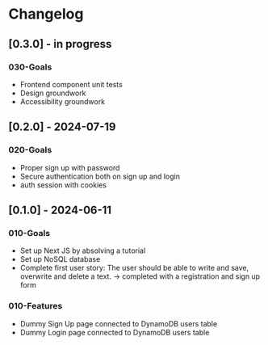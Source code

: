 # Changelog

## [0.3.0] - in progress

### 030-Goals

- Frontend component unit tests
- Design groundwork
- Accessibility groundwork

## [0.2.0] - 2024-07-19

### 020-Goals

- Proper sign up with password
- Secure authentication both on sign up and login
- auth session with cookies

## [0.1.0] - 2024-06-11

### 010-Goals

- Set up Next JS by absolving a tutorial
- Set up NoSQL database
- Complete first user story: The user should be able to write and save, overwrite and delete a text.
  -> completed with a registration and sign up form

### 010-Features

- Dummy Sign Up page connected to DynamoDB users table
- Dummy Login page connected to DynamoDB users table
